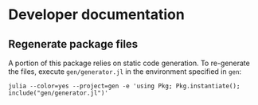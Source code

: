 # Developer documentation

## Regenerate package files

A portion of this package relies on static code generation. To re-generate the files, execute `gen/generator.jl` in the environment specified in `gen`:

```
julia --color=yes --project=gen -e 'using Pkg; Pkg.instantiate(); include("gen/generator.jl")'
```
